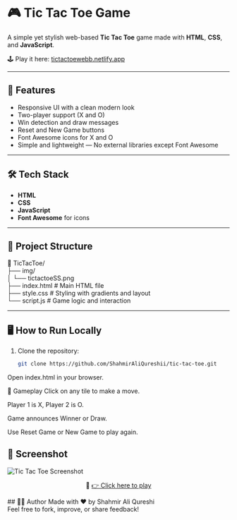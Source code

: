 # 🎮 Tic Tac Toe Game

A simple yet stylish web-based **Tic Tac Toe** game made with **HTML**, **CSS**, and **JavaScript**.

🕹️ Play it here: [tictactoewebb.netlify.app](https://tictactoewebb.netlify.app)

---

## 🚀 Features

- Responsive UI with a clean modern look  
- Two-player support (X and O)  
- Win detection and draw messages  
- Reset and New Game buttons  
- Font Awesome icons for X and O  
- Simple and lightweight — No external libraries except Font Awesome  

---

## 🛠️ Tech Stack

- **HTML**  
- **CSS**  
- **JavaScript**  
- **Font Awesome** for icons  

---

## 📂 Project Structure

📁 TicTacToe/ <br/>
├── img/ <br/>
│ └── tictactoeSS.png <br/>
├── index.html # Main HTML file <br/>
├── style.css # Styling with gradients and layout <br/>
└── script.js # Game logic and interaction


---

## 🖥️ How to Run Locally

1. Clone the repository:

   ```bash
   git clone https://github.com/ShahmirAliQureshii/tic-tac-toe.git
Open index.html in your browser.

🎯 Gameplay
Click on any tile to make a move.

Player 1 is X, Player 2 is O.

Game announces Winner or Draw.

Use Reset Game or New Game to play again.

## 📸 Screenshot
![Tic Tac Toe Screenshot](/img/tictactoeSS.png)


<p align="center"> 📌 <a href="https://tictactoewebb.netlify.app">👉 Click here to play</a> </p>
## 🧑‍💻 Author
Made with ❤️ by Shahmir Ali Qureshi <br/>
Feel free to fork, improve, or share feedback!
